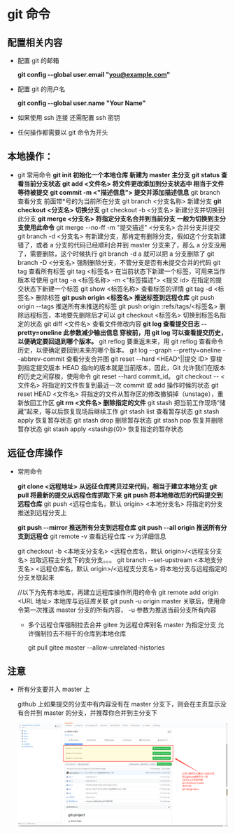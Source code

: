# git 命令

## 配置相关内容

- 配置 git 的邮箱

  **git config --global user.email "you@example.com"**

- 配置 git 的用户名

  **git config --global user.name "Your Name"**

- 如果使用 ssh 连接 还需配置 ssh 密钥

- 任何操作都需要以 git 命令为开头

## 本地操作：

- git 常用命令
  **git init 初始化一个本地仓库 新建为 master 主分支**
  **git status 查看当前分支状态**
  **git add <文件名> 将文件更改添加到分支状态中 相当于文件等待被提交**
  **git commit -m <"描述信息"> 提交并添加描述信息**
  git branch 查看分支 前面带\*号的为当前所在分支
  git branch <分支名称> 新建分支
  **git checkout <分支名> 切换分支**
  git checkout -b <分支名> 新建分支并切换到此分支
  **git merge <分支名> 将指定分支名合并到当前分支 一般为切换到主分支使用此命令**
  git merge --no-ff -m "提交描述" <分支名> 合并分支并提交
  git branch -d <分支名> 有新建分支，那肯定有删除分支，假如这个分支新建错了，或者 a 分支的代码已经顺利合并到 master 分支来了，那么 a 分支没用了，需要删除，这个时候执行 git branch -d a 就可以把 a 分支删除了
  git branch -D <分支名> 强制删除分支，不管分支是否有未提交合并的代码
  git tag 查看所有标签
  git tag <标签名> 在当前状态下新建一个标签，可用来当作版本号使用
  git tag -a <标签名称> -m <"标签描述"> <提交 id> 在指定的提交状态下新建一个标签
  git show <标签名称> 查看标签的详情
  git tag -d <标签名> 删除标签
  **git push origin <标签名> 推送标签到远程仓库**
  git push origin --tags 推送所有未推送的标签
  git push origin :refs/tags/<标签名> 删除远程标签，本地要先删除后才可以
  git checkout <标签名> 切换到标签名指定的状态
  git diff <文件名> 查看文件修改内容
  **git log 查看提交日志 --pretty=oneline 此参数减少输出信息 穿梭前，用 git log 可以查看提交历史，以便确定要回退到哪个版本。**
  git reflog 要重返未来，用 git reflog 查看命令历史，以便确定要回到未来的哪个版本。
  git log --graph --pretty=oneline --abbrev-commit 查看分支合并图
  git reset --hard <HEAD^||提交 ID> 穿梭到指定提交版本
  HEAD 指向的版本就是当前版本，因此，Git 允许我们在版本的历史之间穿梭，使用命令 git reset --hard commit_id。
  git checkout -- <文件名> 将指定的文件恢复到最近一次 commit 或 add 操作时候的状态
  git reset HEAD <文件名> 将指定的文件从暂存区的修改撤销掉（unstage），重新放回工作区
  **git rm <文件名> 删除指定的文件**
  git stash 把当前工作现场“储藏”起来，等以后恢复现场后继续工作
  git stash list 查看暂存状态
  git stash apply 恢复暂存状态
  git stash drop 删除暂存状态
  git stash pop 恢复并删除暂存状态
  git stash apply <stash@{0}> 恢复指定的暂存状态

## 远征仓库操作

- 常用命令

  **git clone <远程地址> 从远征仓库拷贝过来代码，相当于建立本地分支**
  **git pull 将最新的提交从远程仓库抓取下来**
  **git push 将本地修改后的代码提交到远程仓库**
  git push <远程仓库名，默认 origin> <本地分支名> 将指定的分支推送到远程分支上

  **git push --mirror 推送所有分支到远程仓库**
  **git push --all origin 推送所有分支到远程仓**
  git remote -v 查看远程仓库 -v 为详细信息

  git checkout -b <本地支分支名> <远程仓库名，默认 origin>/<远程支分支名> 拉取远程主分支下的支分支。。。
  git branch --set-upstream <本地支分支名> <远程仓库名，默认 origin>/<远程支分支名> 将本地分支与远程指定的分支关联起来

  //以下为先有本地库，再建立远程库操作所用的命令
  git remote add origin <URL 地址> 本地库与远征库关联
  git push -u origin master 关联后，使用命令第一次推送 master 分支的所有内容， -u 参数为推送当前分支所有内容

  - 多个远程仓库强制拉去合并 gitee 为远程仓库别名 master 为指定分支 允许强制拉去不相干的仓库到本地仓库

    git pull gitee master --allow-unrelated-histories

## 注意

- 所有分支要并入 master 上

  github 上如果提交的分支中有内容没有在 master 分支下，则会在主页显示没有合并到 master 的分支，并推荐你合并到主分支下

  ![](../../Picture/gitfenzhi.png)
